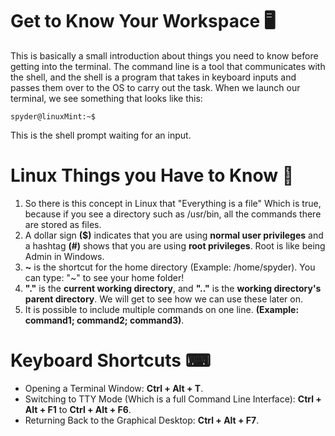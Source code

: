 # Get to Know Your Workspace 🖥️
This is basically a small introduction about things you need to know before getting into the terminal. The command line is a tool that communicates with the shell, and the shell is a program that takes in keyboard inputs and passes them over to the OS to carry out the task. When we launch our terminal, we see something that looks like this:
```
spyder@linuxMint:~$ 
```
This is the shell prompt waiting for an input.

# Linux Things you Have to Know 🐧️
1. So there is this concept in Linux that "Everything is a file" Which is true, because if you see a directory such as /usr/bin, all the commands there are stored as files.
2. A dollar sign **($)** indicates that you are using **normal user privileges** and a hashtag **(#)** shows that you are using **root privileges**. Root is like being Admin in Windows.
3. **~** is the shortcut for the home directory (Example: /home/spyder). You can type: "~" to see your home folder!
4. **"."** is the **current working directory**, and **".."** is the **working directory's parent directory**. We will get to see how we can use these later on.
5. It is possible to include multiple commands on one line. **(Example: command1; command2; command3)**.

# Keyboard Shortcuts ⌨
- Opening a Terminal Window: **Ctrl + Alt + T**.
- Switching to TTY Mode (Which is a full Command Line Interface): **Ctrl + Alt + F1** to **Ctrl + Alt + F6**.
- Returning Back to the Graphical Desktop: **Ctrl + Alt + F7**.
